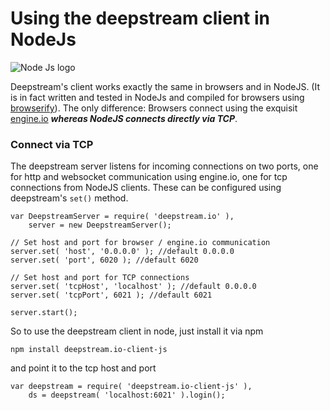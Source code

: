 Using the deepstream client in NodeJs
==============================================
<img class="center" src="../assets/images/nodejs.png" alt="Node Js logo" />

Deepstream's client works exactly the same in browsers and in NodeJS. (It is in fact written and tested in NodeJs and compiled for browsers using [browserify](http://browserify.org/)). The only difference: Browsers connect using the exquisit [engine.io](https://github.com/Automattic/engine.io) ***whereas NodeJS connects directly via TCP***.

### Connect via TCP
The deepstream server listens for incoming connections on two ports, one for http and websocket communication using engine.io, one for tcp connections from NodeJS clients. These can be configured using deepstream's `set()` method.

	var DeepstreamServer = require( 'deepstream.io' ),
		server = new DeepstreamServer();

	// Set host and port for browser / engine.io communication
	server.set( 'host', '0.0.0.0' ); //default 0.0.0.0
	server.set( 'port', 6020 ); //default 6020

	// Set host and port for TCP connections
	server.set( 'tcpHost', 'localhost' ); //default 0.0.0.0
	server.set( 'tcpPort', 6021 ); //default 6021

	server.start();

So to use the deepstream client in node, just install it via npm

	npm install deepstream.io-client-js

and point it to the tcp host and port

	var deepstream = require( 'deepstream.io-client-js' ),
		ds = deepstream( 'localhost:6021' ).login();
